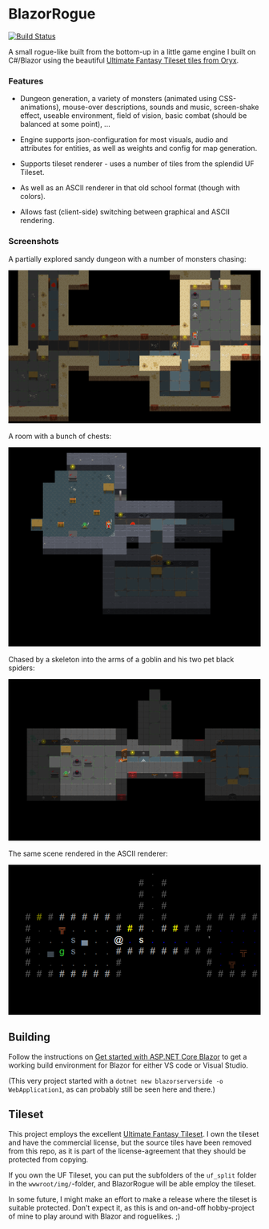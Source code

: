 # BlazorRogue

[![Build Status](https://dev.azure.com/tedconsultingdk/BlazorRogueAz/_apis/build/status/dontrolle.BlazorRogue?branchName=master)](https://dev.azure.com/tedconsultingdk/BlazorRogueAz/_build/latest?definitionId=1&branchName=master)

A small rogue-like built from the bottom-up in a little game engine I built on C#/Blazor using the beautiful [Ultimate Fantasy Tileset tiles from Oryx](https://www.oryxdesignlab.com/ultimatefantasy).

### Features

* Dungeon generation, a variety of monsters (animated using CSS-animations), mouse-over descriptions, sounds and music, screen-shake effect, useable environment, field of vision, basic combat (should be balanced at some point), ...

* Engine supports json-configuration for most visuals, audio and attributes for entities, as well as weights and config for map generation.

* Supports tileset renderer - uses a number of tiles from the splendid UF Tileset.
* As well as an ASCII renderer in that old school format (though with colors).
* Allows fast (client-side) switching between graphical and ASCII rendering.

### Screenshots 

A partially explored sandy dungeon with a number of monsters chasing:

![BlazorRogue Screenshot 1](/img/BlazorRogue1.PNG)

A room with a bunch of chests:

![BlazorRogue Screenshot 2](/img/BlazorRogue2.PNG)

Chased by a skeleton into the arms of a goblin and his two pet black spiders:

![BlazorRogue Screenshot 3](/img/BlazorRogue3.PNG)

The same scene rendered in the ASCII renderer:

![BlazorRogue Screenshot 3 - in ASCII](/img/BlazorRogue3_ascii.PNG)

## Building

Follow the instructions on [Get started with ASP.NET Core Blazor](https://docs.microsoft.com/en-us/aspnet/core/blazor/get-started) to get a working build environment for Blazor for either VS code or Visual Studio. 

(This very project started with  a `dotnet new blazorserverside -o WebApplication1`, as can probably still be seen here and there.)

## Tileset

This project employs the excellent [Ultimate Fantasy Tileset](https://www.oryxdesignlab.com/ultimatefantasy). I own the tileset and have the commercial license, but the source tiles have been removed from this repo, as it is part of the license-agreement that they should be protected from copying.

If you own the UF Tileset, you can put the subfolders of the `uf_split` folder in the `wwwroot/img/`-folder, and BlazorRogue will be able employ the tileset.

In some future, I might make an effort to make a release where the tileset is suitable protected. Don't expect it, as this is and on-and-off hobby-project of mine to play around with Blazor and roguelikes. ;)
